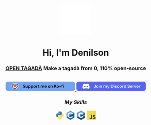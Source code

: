 <div align="center">
  <img align="center" width="100px" src="./assets/white_logo.png">
  <h1>Hi, I'm Denilson</h1>
 <h3><strong><a href="https://github.com/denilson-projects/open-tagada">OPEN TAGADÀ</a></strong> Make a tagadà from 0, 110% open-source</h3>
  <br>

<a href="[https://ko-fi.com/denilson_p](https://www.paypal.com/donate/?hosted_button_id=5ND8VF7DTQRHC)">
  <img src="https://raw.githubusercontent.com/denilson-projects/denilson-projects/refs/heads/main/assets/links/ko-fi.svg" width="223"/>
</a>
<a href="https://t.me/denilson_lab">
  <img src="https://raw.githubusercontent.com/denilson-projects/denilson-projects/refs/heads/main/assets/links/discord.svg" width="223"/>
</a>
  
  <h3><i>My Skills</i></h3>
  <img align="center" width="30px" src="./assets/languages/python.svg">
  <img align="center" width="30px" src="./assets/languages/c.svg">
  <img align="center" width="30px" src="./assets/languages/c-plus-plus.svg">
  <img align="center" width="30px" src="./assets/languages/javascript.svg">
  <br>
</div>
